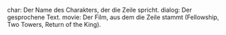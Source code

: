 char: Der Name des Charakters, der die Zeile spricht.
dialog: Der gesprochene Text.
movie: Der Film, aus dem die Zeile stammt (Fellowship, Two Towers, Return of the King).
